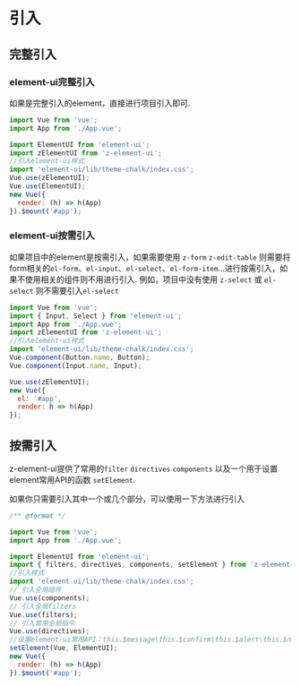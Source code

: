 # 引入
## 完整引入

### element-ui完整引入

如果是完整引入的element，直接进行项目引入即可.
``` js
import Vue from 'vue';
import App from './App.vue';

import ElementUI from 'element-ui';
import zElementUI from 'z-element-ui';
//引入element-ui样式
import 'element-ui/lib/theme-chalk/index.css';
Vue.use(zElementUI);
Vue.use(ElementUI);
new Vue({
  render: (h) => h(App)
}).$mount('#app');

```

### element-ui按需引入

如果项目中的element是按需引入，如果需要使用 `z-form` `z-edit-table` 则需要将form相关的`el-form`、`el-input`、`el-select`、`el-form-item`...进行按需引入，如果不使用相关的组件则不用进行引入.
例如，项目中没有使用 `z-select` 或 `el-select` 则不需要引入`el-select`
```js
import Vue from 'vue';
import { Input, Select } from 'element-ui';
import App from './App.vue';
import zElementUI from 'z-element-ui';
//引入element-ui样式
import 'element-ui/lib/theme-chalk/index.css';
Vue.component(Button.name, Button);
Vue.component(Input.name, Input);

Vue.use(zElementUI);
new Vue({
  el: '#app',
  render: h => h(App)
});

```


## 按需引入 
z-element-ui提供了常用的`filter` `directives` `components` 以及一个用于设置element常用API的函数 `setElement`.


如果你只需要引入其中一个或几个部分，可以使用一下方法进行引入

```js
/** @format */

import Vue from 'vue';
import App from './App.vue';

import ElementUI from 'element-ui';
import { filters, directives, components, setElement } from 'z-element-ui';
//引入样式
import 'element-ui/lib/theme-chalk/index.css';
// 引入全局组件
Vue.use(components);
// 引入全局filters
Vue.use(filters);
// 引入常用全局指令
Vue.use(directives);
//设置element-ui常用API：this.$message\this.$confirm\this.$alert\this.$notify
setElement(Vue, ElementUI);
new Vue({
  render: (h) => h(App)
}).$mount('#app');

```


